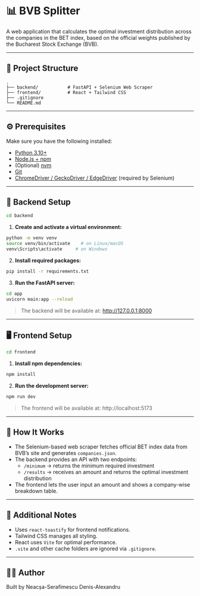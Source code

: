 # 📊 BVB Splitter

A web application that calculates the optimal investment distribution across the companies in the BET index, based on the official weights published by the Bucharest Stock Exchange (BVB).

---

## 🧱 Project Structure

```
.
├── backend/           # FastAPI + Selenium Web Scraper
├── frontend/          # React + Tailwind CSS
├── .gitignore
└── README.md
```

---

## ⚙️ Prerequisites

Make sure you have the following installed:

- [Python 3.10+](https://www.python.org/downloads/)
- [Node.js + npm](https://nodejs.org/)
- (Optional) [nvm](https://github.com/nvm-sh/nvm)
- [Git](https://git-scm.com/)
- [ChromeDriver / GeckoDriver / EdgeDriver](https://www.selenium.dev/documentation/webdriver/getting_started/install_drivers/) (required by Selenium)

---

## 🔧 Backend Setup

```bash
cd backend
```

1. **Create and activate a virtual environment:**

```bash
python -m venv venv
source venv/bin/activate    # on Linux/macOS
venv\Scripts\activate     # on Windows
```

2. **Install required packages:**

```bash
pip install -r requirements.txt
```

3. **Run the FastAPI server:**

```bash
cd app
uvicorn main:app --reload
```

> The backend will be available at: http://127.0.0.1:8000

---

## 🖥️ Frontend Setup

```bash
cd frontend
```

1. **Install npm dependencies:**

```bash
npm install
```

2. **Run the development server:**

```bash
npm run dev
```

> The frontend will be available at: http://localhost:5173

---

## 🚀 How It Works

- The Selenium-based web scraper fetches official BET index data from BVB’s site and generates `companies.json`.
- The backend provides an API with two endpoints:
  - `/minimum` → returns the minimum required investment
  - `/results` → receives an amount and returns the optimal investment distribution
- The frontend lets the user input an amount and shows a company-wise breakdown table.

---

## 📎 Additional Notes

- Uses `react-toastify` for frontend notifications.
- Tailwind CSS manages all styling.
- React uses `Vite` for optimal performance.
- `.vite` and other cache folders are ignored via `.gitignore`.

---

## 👨‍💻 Author

Built by Neacșa-Serafimescu Denis-Alexandru
